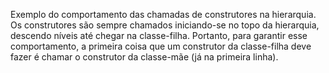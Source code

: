 Exemplo do comportamento das chamadas de construtores na hierarquia. Os construtores são sempre chamados
iniciando-se no topo da hierarquia, descendo níveis até chegar na classe-filha. Portanto, 
para garantir esse comportamento, a primeira coisa que um construtor da classe-filha deve fazer é
chamar o construtor da classe-mãe (já na primeira linha).
